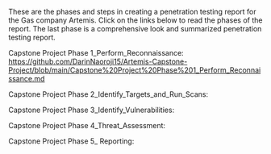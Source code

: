 These are the phases and steps in creating a penetration testing report for the Gas company Artemis. Click on the links below to read the phases of the report. The last phase is a comprehensive look and summarized penetration testing report.

Capstone Project Phase 1_Perform_Reconnaissance: https://github.com/DarinNaoroji15/Artemis-Capstone-Project/blob/main/Capstone%20Project%20Phase%201_Perform_Reconnaissance.md

Capstone Project Phase 2_Identify_Targets_and_Run_Scans:

Capstone Project Phase 3_Identify_Vulnerabilities:

Capstone Project Phase 4_Threat_Assessment:

Capstone Project Phase 5_ Reporting:
